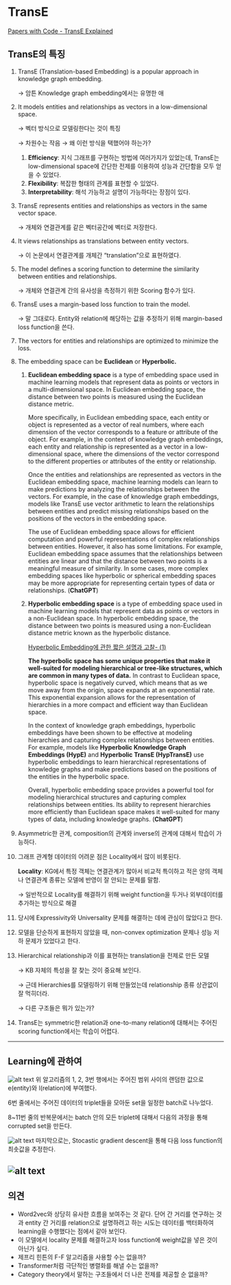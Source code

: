# TransE

[Papers with Code - TransE Explained](https://paperswithcode.com/method/transe)

## TransE의 특징

1. TransE (Translation-based Embedding) is a popular approach in knowledge graph embedding.
    
    → 암튼 Knowledge graph embedding에서는 유명한 애
    
2. It models entities and relationships as vectors in a low-dimensional space. 
    
    → 벡터 방식으로 모델링한다는 것이 특징
    
    → 차원수는 작음 → 왜 이런 방식을 택했어야 하는가?
    
    1. **Efficiency**: 지식 그래프를 구현하는 방법에 여러가지가 있었는데, TransE는 low-dimensional space에 간단한 전제를 이용하여 성능과 간단함을 모두 얻을 수 있었다.
    2. **Flexibility**: 복잡한 형태의 관계를 표현할 수 있었다.
    3. **Interpretability**: 해석 가능하고 설명이 가능하다는 장점이 있다.
3. TransE represents entities and relationships as vectors in the same vector space.
    
    → 개체와 연결관계를 같은 벡터공간에 벡터로 저장한다.
    
4. It views relationships as translations between entity vectors. 
    
    → 이 논문에서 연결관계를 개체간 “translation”으로 표현하였다.
    
5. The model defines a scoring function to determine the similarity between entities and relationships.
    
    → 개체와 연결관계 간의 유사성을 측정하기 위한 Scoring 함수가 있다.
    
6. TransE uses a margin-based loss function to train the model.
    
    → 말 그대로다. Entity와 relation에 해당하는 값을 추정하기 위해 margin-based loss function을 쓴다.
    
7. The vectors for entities and relationships are optimized to minimize the loss.
8. The embedding space can be **Euclidean** or **Hyperbolic.**
    1. **Euclidean embedding space** is a type of embedding space used in machine learning models that represent data as points or vectors in a multi-dimensional space. In Euclidean embedding space, the distance between two points is measured using the Euclidean distance metric.
        
        More specifically, in Euclidean embedding space, each entity or object is represented as a vector of real numbers, where each dimension of the vector corresponds to a feature or attribute of the object. For example, in the context of knowledge graph embeddings, each entity and relationship is represented as a vector in a low-dimensional space, where the dimensions of the vector correspond to the different properties or attributes of the entity or relationship.
        
        Once the entities and relationships are represented as vectors in the Euclidean embedding space, machine learning models can learn to make predictions by analyzing the relationships between the vectors. For example, in the case of knowledge graph embeddings, models like TransE use vector arithmetic to learn the relationships between entities and predict missing relationships based on the positions of the vectors in the embedding space.
        
        The use of Euclidean embedding space allows for efficient computation and powerful representations of complex relationships between entities. However, it also has some limitations. For example, Euclidean embedding space assumes that the relationships between entities are linear and that the distance between two points is a meaningful measure of similarity. In some cases, more complex embedding spaces like hyperbolic or spherical embedding spaces may be more appropriate for representing certain types of data or relationships. (**ChatGPT**)
        
    2. **Hyperbolic embedding space** is a type of embedding space used in machine learning models that represent data as points or vectors in a non-Euclidean space. In hyperbolic embedding space, the distance between two points is measured using a non-Euclidean distance metric known as the hyperbolic distance.
        
        [Hyperbolic Embedding에 관한 짧은 설명과 고찰- (1)](https://chumji.tistory.com/3)
        
        **The hyperbolic space has some unique properties that make it well-suited for modeling hierarchical or tree-like structures, which are common in many types of data.** In contrast to Euclidean space, hyperbolic space is negatively curved, which means that as we move away from the origin, space expands at an exponential rate. This exponential expansion allows for the representation of hierarchies in a more compact and efficient way than Euclidean space.
        
        In the context of knowledge graph embeddings, hyperbolic embeddings have been shown to be effective at modeling hierarchies and capturing complex relationships between entities. For example, models like **Hyperbolic Knowledge Graph Embeddings (HypE)** and **Hyperbolic TransE (HypTransE)** use hyperbolic embeddings to learn hierarchical representations of knowledge graphs and make predictions based on the positions of the entities in the hyperbolic space.
        
        Overall, hyperbolic embedding space provides a powerful tool for modeling hierarchical structures and capturing complex relationships between entities. Its ability to represent hierarchies more efficiently than Euclidean space makes it well-suited for many types of data, including knowledge graphs. (**ChatGPT**)
        
9. Asymmetric한 관계, composition의 관계와 inverse의 관계에 대해서 학습이 가능하다.
10. 그래프 관계형 데이터의 어려운 점은 Locality에서 많이 비롯된다.
    
    **Locality**: KG에서 특정 객체는 연결관계가 많아서 비교적 특이하고 적은 양의 객체나 연결관계 종류는 모델에 반영이 잘 안되는 문제를 말함.
    
    → 일반적으로 Locality를 해결하기 위해 weight function을 두거나 외부데이터를 추가하는 방식으로 해결
    
11. 당시에 Expressivity와 Universality 문제를 해결하는 데에 관심이 많았다고 한다.
12. 모델을 단순하게 표현하지 않았을 때, non-convex optimization 문제나 성능 저하 문제가 있었다고 한다.
13. Hierarchical relationship과 이를 표현하는 translation을 전제로 만든 모델
    
    → KB 자체의 특성을 잘 찾는 것이 중요해 보인다.
    
    → 근데 Hierarchies를 모델링하기 위해 만들었는데 relationship 종류 상관없이 잘 먹히더라.
    
    → 다른 구조들은 뭐가 있는가?
    
14. TransE는 symmetric한 relation과 one-to-many relation에 대해서는 주어진 scoring function에서는 학습이 어렵다.

---

## Learning에 관하여

![alt text](https://github.com/NgseoKim/TransE/blob/main/algorithm.png?raw=true)
위 알고리즘의 1, 2, 3번 행에서는 주어진 범위 사이의 랜덤한 값으로 e(entity)와 l(relation)에 부여했다.

6번 줄에서는 주어진 데이터의 triplet들을 모아둔 set을 일정한 batch로 나누었다.

8~11번 줄의 반복문에서는 batch 안의 모든 triplet에 대해서 다음의 과정을 통해 corrupted set을 만든다.

![alt text](https://github.com/NgseoKim/TransE/blob/main/corruptedSet.png?raw=true)
마지막으로는, Stocastic gradient descent을 통해 다음 loss function의 최솟값을 추정한다.

![alt text](https://github.com/NgseoKim/TransE/blob/main/lossFunction.png?raw=true)
---

## 의견

- Word2vec와 상당히 유사한 흐름을 보여주는 것 같다. 단어 간 거리를 연구하는 것과 entity 간 거리를 relation으로 설명하려고 하는 시도는 데이터를 백터화하여 learning을 수행했다는 점에서 같아 보인다.
- 이 모델에서 locality 문제를 해결하고자 loss function에 weight값을 넣은 것이 아닌가 싶다.
- 제프리 힌튼의 F-F 알고리즘을 사용할 수는 없을까?
- Transformer처럼 극단적인 병렬화를 해낼 수는 없을까?
- Category theory에서 말하는 구조들에서 더 나은 전제를 제공할 순 없을까?
